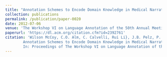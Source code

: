 ```yaml
---
title: "Annotation Schemes to Encode Domain Knowledge in Medical Narratives"
collection: publications
permalink: /publication/paper-0020
date: 2012-07-06
venue: 'The Workshop VI on Language Annotation of the 50th Annual Meeting of the Association for Computational Linguistics (ACL 2012)'
paperurl: 'https://dl.acm.org/citation.cfm?id=2392761'
citation: 'Wilson McCoy, C.O. Alm, C. Calvelli, Rui Li}, J.B. Pelz, P. Shi, and A.R. Haake.
        Annotation Schemes to Encode Domain Knowledge in Medical Narratives.
        In: Proceedings of The Workshop VI on Language Annotation of the 50th Annual Meeting of the Association for Computational Linguistics (ACL 2012), 95--103, July 2012.'
---
```

